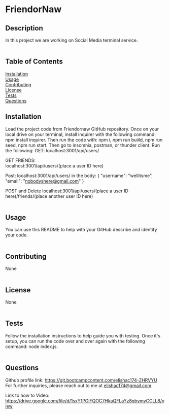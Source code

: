 # FriendorNaw

 ## Description <br>
  In this project we are working on Social Media terminal service. <br><br>
  ## Table of Contents <br>
  [Installation](#h2-Installation)<br>
  [Usage](#h2-Usage)<br>
  [Contributing](#h2-Contributing)<br>
  [License](#h2-License)<br>
  [Tests](#h2-Tests)<br>
  [Questions](#h2-Questions)<br>

  ## Installation <br>
  Load the project code from Friendornaw GitHub repository. Once on your local drive on your terminal, install inquirer with the following command: npm install inquirer. Then run the code with: npm i, npm run buiild, npm run seed, npm run start. Then go to insomnia, postman, or thunder client. Run the following: 
  GET:
localhost:3001/api/users/

GET FRIENDS:  
localhost:3001/api/users/(place a user ID here)

Post: 
localhost:3001/api/users/
in the body: 
{
  "username": "wellitsme",
  "email": "nobodyshere@gmail.com"
}

POST and Delete
localhost:3001/api/users/(place a user ID here)/friends/(place another user ID here)
  <br><br>
  ## Usage <br>
  You can use this README to help with your GitHub describe and identify your code. <br><br>
  ## Contributing <br>
  None <br><br>
  ## License <br>
  None <br><br>
  ## Tests <br>
  Follow the installation instructions to help guide you with testing. Once it's setup, you can run the code over and over again with the following command: node index.js. <br><br>
  ## Questions <br>
  Github profile link: https://git.bootcampcontent.com/elishac174-ZHRVYU <br>
  For further inquiries, please reach out to me at elishac174@gmail.com.

  Link to how to Video: https://drive.google.com/file/d/1sxY1PGiFQOC7HkaQFLaYz8qbymyCCLL8/view
